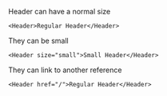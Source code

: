 Header can have a normal size

```react
<Header>Regular Header</Header>
```

They can be small

```react
<Header size="small">Small Header</Header>
```

They can link to another reference

```react
<Header href="/">Regular Header</Header>
```
